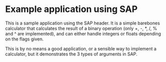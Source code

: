 # Example application using SAP

This is a sample application using the SAP header. It is a simple barebones
calculator that calculates the result of a binary operation (only +, -, *, /, %
and ^ are implemented), and can either handle integers or floats depending on
the flags given.

This is by no means a good application, or a sensible way to implement a
calculator, but it demonstrates the 3 types of arguments in SAP.

